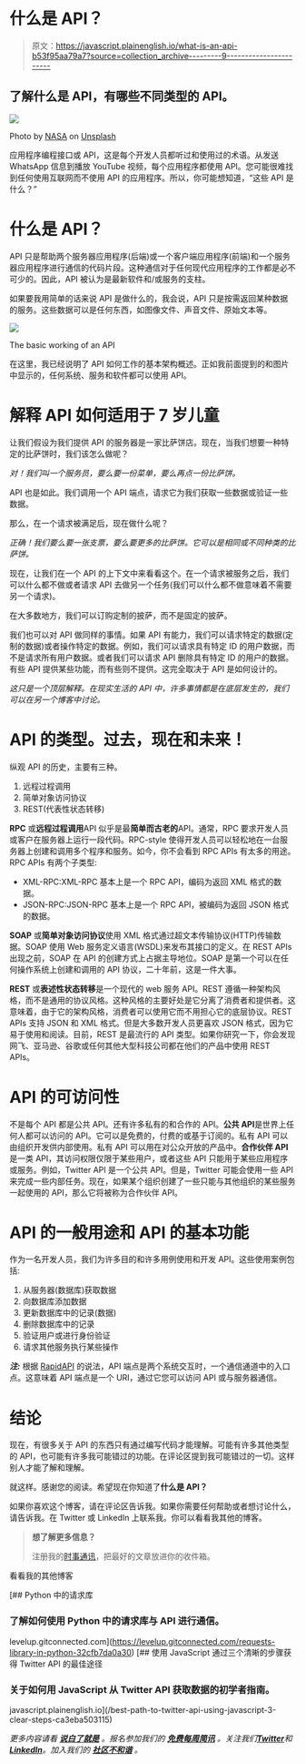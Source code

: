 # 什么是 API？

> 原文：<https://javascript.plainenglish.io/what-is-an-api-b53f95aa79a7?source=collection_archive---------9----------------------->

## 了解什么是 API，有哪些不同类型的 API。

![](img/28ea242bf38fd5bde6faba21a19cf7fa.png)

Photo by [NASA](https://unsplash.com/@nasa?utm_source=medium&utm_medium=referral) on [Unsplash](https://unsplash.com?utm_source=medium&utm_medium=referral)

应用程序编程接口或 API，这是每个开发人员都听过和使用过的术语。从发送 WhatsApp 信息到播放 YouTube 视频，每个应用程序都使用 API。您可能很难找到任何使用互联网而不使用 API 的应用程序。所以，你可能想知道，“这些 API 是什么？”

# 什么是 API？

API 只是帮助两个服务器应用程序(后端)或一个客户端应用程序(前端)和一个服务器应用程序进行通信的代码片段。这种通信对于任何现代应用程序的工作都是必不可少的。因此，API 被认为是最新软件和/或服务的支柱。

如果要我用简单的话来说 API 是做什么的，我会说，API 只是按需返回某种数据的服务。这些数据可以是任何东西，如图像文件、声音文件、原始文本等。

![](img/ad80717c3ca2699de07cb32aea85fe3f.png)

The basic working of an API

在这里，我已经说明了 API 如何工作的基本架构概述。正如我前面提到的和图片中显示的，任何系统、服务和软件都可以使用 API。

# 解释 API 如何适用于 7 岁儿童

让我们假设为我们提供 API 的服务器是一家比萨饼店。现在，当我们想要一种特定的比萨饼时，我们该怎么做呢？

*对！我们叫一个服务员，要么要一份菜单，要么再点一份比萨饼。*

API 也是如此。我们调用一个 API 端点，请求它为我们获取一些数据或验证一些数据。

那么，在一个请求被满足后，现在做什么呢？

*正确！我们要么要一张支票，要么要更多的比萨饼。它可以是相同或不同种类的比萨饼。*

现在，让我们在一个 API 的上下文中来看看这个。在一个请求被服务之后，我们可以什么都不做或者请求 API 去做另一个任务(我们可以什么都不做意味着不需要另一个请求)。

在大多数地方，我们可以订购定制的披萨，而不是固定的披萨。

我们也可以对 API 做同样的事情。如果 API 有能力，我们可以请求特定的数据(定制的数据)或者操作特定的数据。例如，我们可以请求具有特定 ID 的用户数据，而不是请求所有用户数据。或者我们可以请求 API 删除具有特定 ID 的用户的数据。有些 API 提供某些功能，而有些则不提供。这完全取决于 API 是如何设计的。

*这只是一个顶层解释。在现实生活的 API 中，许多事情都是在底层发生的，我们可以在另一个博客中讨论。*

# API 的类型。过去，现在和未来！

纵观 API 的历史，主要有三种。

1.  远程过程调用
2.  简单对象访问协议
3.  REST(代表性状态转移)

**RPC** 或**远程过程调用**API 似乎是最**简单而古老的**API。通常，RPC 要求开发人员或客户在服务器上运行一段代码。RPC-style 使得开发人员可以轻松地在一台服务器上创建和调用多个程序和服务。如今，你不会看到 RPC APIs 有太多的用途。RPC APIs 有两个子类型:

*   XML-RPC:XML-RPC 基本上是一个 RPC API，编码为返回 XML 格式的数据。
*   JSON-RPC:JSON-RPC 基本上是一个 RPC API，被编码为返回 JSON 格式的数据。

**SOAP** 或**简单对象访问协议**使用 XML 格式通过超文本传输协议(HTTP)传输数据。SOAP 使用 Web 服务定义语言(WSDL)来发布其接口的定义。在 REST APIs 出现之前，SOAP 在 API 的创建方式上占据主导地位。SOAP 是第一个可以在任何操作系统上创建和调用的 API 协议，二十年前，这是一件大事。

**REST** 或**表述性状态转移**是一个现代的 web 服务 API。REST 遵循一种架构风格，而不是通用的协议风格。这种风格的主要好处是它分离了消费者和提供者。这意味着，由于它的架构风格，消费者可以使用它而不用担心它的底层协议。REST APIs 支持 JSON 和 XML 格式。但是大多数开发人员更喜欢 JSON 格式，因为它易于使用和阅读。目前，REST 是最流行的 API 类型。如果你研究一下，你会发现网飞、亚马逊、谷歌或任何其他大型科技公司都在他们的产品中使用 REST APIs。

# API 的可访问性

不是每个 API 都是公共 API。还有许多私有的和合作的 API。**公共 API**是世界上任何人都可以访问的 API。它可以是免费的，付费的或基于订阅的。私有 API 可以由组织开发供内部使用。私有 API 可以用在对公众开放的产品中。**合作伙伴 API**是一类 API，其访问权限仅限于某些用户，或者这些 API 只能用于某些应用程序或服务。例如，Twitter API 是一个公共 API。但是，Twitter 可能会使用一些 API 来完成一些内部任务。现在，如果某个组织创建了一些只能与其他组织的某些服务一起使用的 API，那么它将被称为合作伙伴 API。

# API 的一般用途和 API 的基本功能

作为一名开发人员，我们为许多目的和许多用例使用和开发 API。这些使用案例包括:

1.  从服务器(数据库)获取数据
2.  向数据库添加数据
3.  更新数据库中的记录(数据)
4.  删除数据库中的记录
5.  验证用户或进行身份验证
6.  请求其他服务执行某些操作

***注:*** 根据 [RapidAPI](https://rapidapi.com/blog/api-glossary/endpoint/) 的说法，API 端点是两个系统交互时，一个通信通道中的入口点。这意味着 API 端点是一个 URI，通过它您可以访问 API 或与服务器通信。

# 结论

现在，有很多关于 API 的东西只有通过编写代码才能理解。可能有许多其他类型的 API，也可能有许多我可能错过的功能。在评论区提到我可能错过的一切。这样别人才能了解和理解。

就这样。感谢您的阅读。希望现在你知道了**什么是 API？**

如果你喜欢这个博客，请在评论区告诉我。如果你需要任何帮助或者想讨论什么，请告诉我。在 Twitter 或 LinkedIn 上联系我。你可以看看我其他的博客。

> **想了解更多信息？**
> 
> 注册我的[时事通讯](https://bit.ly/3Menk8Q)，把最好的文章放进你的收件箱。

看看我的其他博客

[](https://levelup.gitconnected.com/requests-library-in-python-32cfb7da0a30) [## Python 中的请求库

### 了解如何使用 Python 中的请求库与 API 进行通信。

levelup.gitconnected.com](https://levelup.gitconnected.com/requests-library-in-python-32cfb7da0a30) [](/best-path-to-twitter-api-using-javascript-3-clear-steps-ca3eba503115) [## 使用 JavaScript 通过三个清晰的步骤获得 Twitter API 的最佳途径

### 关于如何用 JavaScript 从 Twitter API 获取数据的初学者指南。

javascript.plainenglish.io](/best-path-to-twitter-api-using-javascript-3-clear-steps-ca3eba503115) 

*更多内容请看* [***说白了就是***](https://plainenglish.io/) *。报名参加我们的* [***免费每周简讯***](http://newsletter.plainenglish.io/) *。关注我们*[***Twitter***](https://twitter.com/inPlainEngHQ)*和*[***LinkedIn***](https://www.linkedin.com/company/inplainenglish/)*。加入我们的* [***社区不和谐***](https://discord.gg/GtDtUAvyhW) *。*
